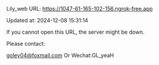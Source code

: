 Lily_web URL: https://1047-61-165-102-156.ngrok-free.app

Updated at: 2024-12-08 15:31:14

If you cannot open this URL, the server might be down.

Please contact: 

goley04@foxmail.com Or Wechat:GL_yeaH